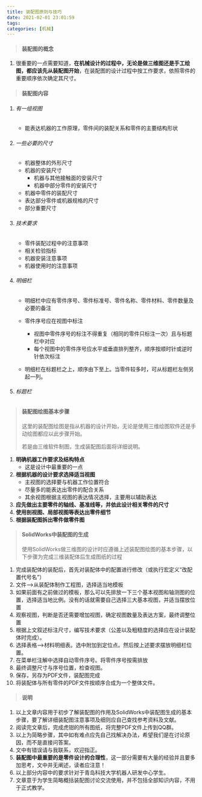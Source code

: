 ```yaml
---
title: 装配图原则与技巧
date: 2021-02-01 23:01:59
tags: 
categories: [机械]
---
```

> #### 装配图的概念
1. 很重要的一点需要知道，**在机械设计的过程中，无论是做三维图还是手工绘图，都应该先从装配图开始**，在装配图的设计过程中按工作要求，依照零件的重要顺序依次确定其尺寸。

> #### 装配图内容  
1. ###### 有一组视图  

   + 能表达机器的工作原理，零件间的装配关系和零件的主要结构形状

2. ###### 一些必要的尺寸
    
    + 机器整体的外形尺寸
    + 机器的安装尺寸  
        + 机器与其他接触面的安装尺寸
        + 机器中部分零件的安装尺寸  
    + 机器中零件的装配尺寸
    + 表达部分零件或机器规格的尺寸
    + 部分重要尺寸  
    
3. ###### 技术要求  
    
    + 零件装配过程中的注意事项
    + 相关检验指标
    + 机器安装注意事项
    + 机器使用时的注意事项
    
4. ###### 明细栏  

    + 明细栏中应有零件序号、零件标准号、零件名称、零件材料、零件数量及必要的备注
    + 零件序号应在视图中标注  
        - 视图中零件序号的标注不得重复（相同的零件只标注一次）且与标题栏中对应
        - 每个视图中的零件序号应水平或垂直排列整齐，顺序按顺时针或逆时针依次标注  

    + 明细栏在标题栏之上，顺序由下至上。当零件较多时，可从标题栏左侧另起一列。

5. ###### 标题栏

> #### 装配图绘图基本步骤
>
> 这里的装配图绘图是指从机器的设计开始，无论是使用三维绘图软件还是手动绘图都应以此步骤开始。
>
> 若是由三维软件制图，生成装配图后面将详细说明。  

1. **明确机器工作要求及结构特点**
   + 这是设计中最重要的一点
2. **根据机器的设计要求选择适当视图**
   + 主视图的选择要与机器工作位置符合
   + 尽量多的能表达出零件的配合关系
   + 其余视图根据主视图的表达情况选择，主要用以辅助表达
3. **应先做出主要零件的轴线、基准线等，并依此设计相关零件的尺寸**
4. **使用剖视图、局部视图等表达出零件细节**
5. **根据装配图拆出零件做零件图**

> #### SolidWorks中装配图的生成
>
> 使用SolidWorks做三维图的设计时应遵循上述装配图绘图的基本步骤，以下步骤为完成三维装配体后生成图纸的过程  

1. 完成装配体的装配后，首先对装配体中的配置进行修改（或执行宏定义“改配置代号名”）  
2. 文件-->从装配体制作工程图，选择适当地模板
3. 如果前面有之前做过的模板，那么可以先排放一下三个基本视图和轴测图的位置，选择适当地比例。没有的话就需要自己选择三大基本视图，并适当摆放位置
4. 观察视图，判断是否还需要增加视图，确定视图数量及表达方案，最终调整位置
5. 根据上文叙述标注尺寸，编写技术要求（公差以及粗糙度的选择应在设计装配体时完成）。
6. 选择表格-->材料明细表。选中附加到定位点。然后按上述要求摆放明细栏位置。
7. 在菜单栏注解中选择自动零件序号。将零件序号按需排放
8. 最终调整尺寸与序号位置，检查视图。
9. 保存，另存为PDF文件，装配图完成
10. 将装配体与所有零件的PDF文件按顺序合成为一个整体文件。

> #### 说明

1. 以上文章内容用于初步了解装配图的作用及SolidWorks中装配图生成的基本步骤，要了解详细装配图注意事项及细则应自己查找参考资料及文献。
2. 阅读完文章后，完成虎钳的所有图纸，将完整PDF文件上传到QQ群。
3. 以上为简略步骤，其中如有难点应先自己找解决办法，希望我们是在讨论原因，而不是直接问答案。
4. 文中有错误请与我联系，欢迎指正。
5. **装配图中最重要的是零件设计的合理性**，这一部分需要有大量的经验并且要多加思考，文中并无阐述，读者应注意！
6. 以上部分内容中的要求针对于青岛科技大学机器人研发中心学生。
7. 文章意于为学生简略概括装配图讨论交流使用，并不包括全部知识内容，不用于正式教学。

